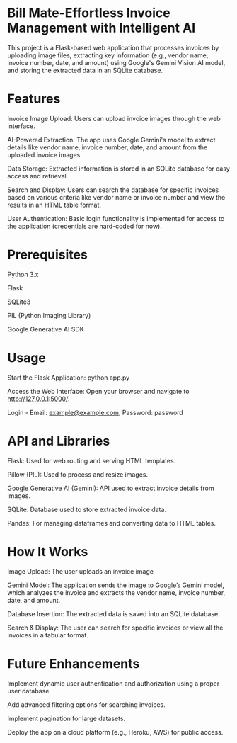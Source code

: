 # Bill Mate-Effortless Invoice Management with Intelligent AI 
This project is a Flask-based web application that processes invoices by uploading image files, extracting key information (e.g., vendor name, invoice number, date, and amount) using Google's Gemini Vision AI model, and storing the extracted data in an SQLite database.
# Features
Invoice Image Upload: Users can upload invoice images through the web interface.

AI-Powered Extraction: The app uses Google Gemini's model to extract details like vendor name, invoice number, date, and amount from the uploaded invoice images.

Data Storage: Extracted information is stored in an SQLite database for easy access and retrieval.

Search and Display: Users can search the database for specific invoices based on various criteria like vendor name or invoice number and view the results in an HTML table format.

User Authentication: Basic login functionality is implemented for access to the application (credentials are hard-coded for now).
# Prerequisites
Python 3.x

Flask

SQLite3

PIL (Python Imaging Library)

Google Generative AI SDK
# Usage
Start the Flask Application: python app.py

Access the Web Interface: Open your browser and navigate to http://127.0.0.1:5000/.

Login - Email: example@example.com, Password: password
# API and Libraries
Flask: Used for web routing and serving HTML templates.

Pillow (PIL): Used to process and resize images.

Google Generative AI (Gemini): API used to extract invoice details from images.

SQLite: Database used to store extracted invoice data.

Pandas: For managing dataframes and converting data to HTML tables.
# How It Works
Image Upload: The user uploads an invoice image

Gemini Model: The application sends the image to Google’s Gemini model, which analyzes the invoice and extracts the vendor name, invoice number, date, and amount.

Database Insertion: The extracted data is saved into an SQLite database.

Search & Display: The user can search for specific invoices or view all the invoices in a tabular format.
# Future Enhancements
Implement dynamic user authentication and authorization using a proper user database.

Add advanced filtering options for searching invoices.

Implement pagination for large datasets.

Deploy the app on a cloud platform (e.g., Heroku, AWS) for public access.
